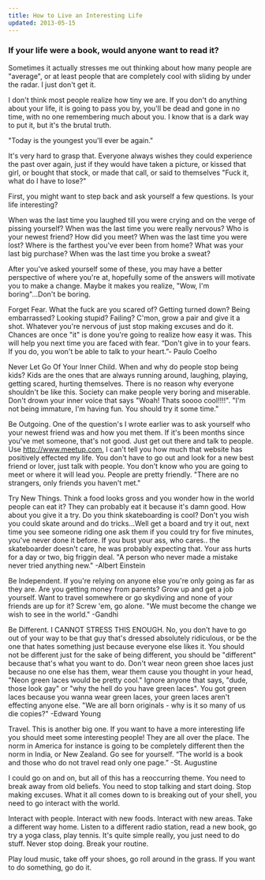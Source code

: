 ```yaml
---
title: How to Live an Interesting Life
updated: 2013-05-15
---
```


### If your life were a book, would anyone want to read it?

Sometimes it actually stresses me out thinking about how many people are "average", or at least people that are completely cool with sliding by under the radar. I just don't get it. 

I don't think most people realize how tiny we are. If you don't do anything about your life, it is going to pass you by, you'll be dead and gone in no time, with no one remembering much about you. I know that is a dark way to put it, but it's the brutal truth.

"Today is the youngest you'll ever be again."

It's very hard to grasp that. Everyone always wishes they could experience the past over again, just if they would have taken a picture, or kissed that girl, or bought that stock, or made that call, or said to themselves "Fuck it, what do I have to lose?"

First, you might want to step back and ask yourself a few questions. Is your life interesting? 

When was the last time you laughed till you were crying and on the verge of pissing yourself?
When was the last time you were really nervous?
Who is your newest friend? How did you meet?
When was the last time you were lost?
Where is the farthest you've ever been from home?
What was your last big purchase?
When was the last time you broke a sweat?

After you've asked yourself some of these, you may have a better perspective of where you're at, hopefully some of the answers will motivate you to make a change. Maybe it makes you realize, "Wow, I'm boring"...Don't be boring.

Forget Fear. What the fuck are you scared of? Getting turned down? Being embarrassed? Looking stupid? Failing? C'mon, grow a pair and give it a shot. Whatever you're nervous of just stop making excuses and do it. Chances are once "it" is done you're going to realize how easy it was. This will help you next time you are faced with fear. “Don't give in to your fears. If you do, you won't be able to talk to your heart.”- Paulo Coelho

Never Let Go Of Your Inner Child. When and why do people stop being kids? Kids are the ones that are always running around, laughing, playing, getting scared, hurting themselves. There is no reason why everyone shouldn't be like this. Society can make people very boring and miserable. Don't drown your inner voice that says "Woah! Thats soooo cool!!!!". "I'm not being immature, I'm having fun. You should try it some time."

Be Outgoing. One of the question's I wrote earlier was to ask yourself who your newest friend was and how you met them. If it's been months since you've met someone, that's not good. Just get out there and talk to people. Use http://www.meetup.com, I can't tell you how much that website has positively effected my life. You don't have to go out and look for a new best friend or lover, just talk with people. You don't know who you are going to meet or where it will lead you. People are pretty friendly. "There are no strangers, only friends you haven't met."

Try New Things. Think a food looks gross and you wonder how in the world people can eat it? They can probably eat it because it's damn good. How about you give it a try. Do you think skateboarding is cool? Don't you wish you could skate around and do tricks...Well get a board and try it out, next time you see someone riding one ask them if you could try for five minutes, you've never done it before. If you bust your ass, who cares.. the skateboarder doesn't care, he was probably expecting that. Your ass hurts for a day or two, big friggin deal. "A person who never made a mistake never tried anything new." -Albert Einstein

Be Independent. If you're relying on anyone else you're only going as far as they are. Are you getting money from parents? Grow up and get a job yourself. Want to travel somewhere or go skydiving and none of your friends are up for it? Screw 'em, go alone. "We must become the change we wish to see in the world." -Gandhi

Be Different. I CANNOT STRESS THIS ENOUGH. No, you don't have to go out of your way to be that guy that's dressed absolutely ridiculous, or be the one that hates something just because everyone else likes it. You should not be different just for the sake of being different, you should be "different" because that's what you want to do. Don't wear neon green shoe laces just because no one else has them, wear them cause you thought in your head, "Neon green laces would be pretty cool." Ignore anyone that says, "dude, those look gay" or "why the hell do you have green laces". You got green laces because you wanna wear green laces, your green laces aren't effecting anyone else. "We are all born originals - why is it so many of us die copies?" -Edward Young

Travel. This is another big one. If you want to have a more interesting life you should meet some interesting people! They are all over the place. The norm in America for instance is going to be completely different then the norm in India, or New Zealand. Go see for yourself.  “The world is a book and those who do not travel read only one page.” -St. Augustine

I could go on and on, but all of this has a reoccurring theme. You need to break away from old beliefs. You need to stop talking and start doing. Stop making excuses. What it all comes down to is breaking out of your shell, you need to go interact with the world.

Interact with people. Interact with new foods. Interact with new areas. Take a different way home. Listen to a different radio station, read a new book, go try a yoga class, play tennis. It's quite simple really, you just need to do stuff. Never stop doing. Break your routine.

Play loud music, take off your shoes, go roll around in the grass. If you want to do something, go do it.
